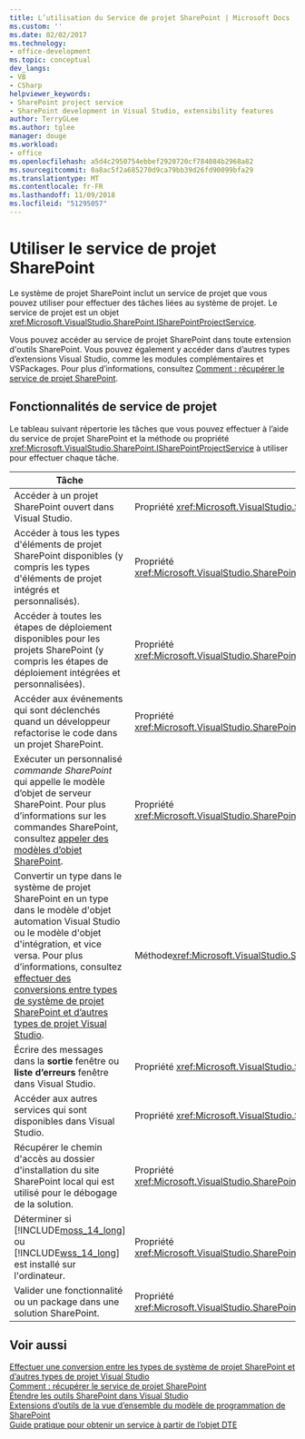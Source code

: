 ```yaml
---
title: L’utilisation du Service de projet SharePoint | Microsoft Docs
ms.custom: ''
ms.date: 02/02/2017
ms.technology:
- office-development
ms.topic: conceptual
dev_langs:
- VB
- CSharp
helpviewer_keywords:
- SharePoint project service
- SharePoint development in Visual Studio, extensibility features
author: TerryGLee
ms.author: tglee
manager: douge
ms.workload:
- office
ms.openlocfilehash: a5d4c2950754ebbef2920720cf784084b2968a82
ms.sourcegitcommit: 0a8ac5f2a685270d9ca79bb39d26fd90099bfa29
ms.translationtype: MT
ms.contentlocale: fr-FR
ms.lasthandoff: 11/09/2018
ms.locfileid: "51295057"
---
```

# <a name="use-the-sharepoint-project-service"></a>Utiliser le service de projet SharePoint
  Le système de projet SharePoint inclut un service de projet que vous pouvez utiliser pour effectuer des tâches liées au système de projet. Le service de projet est un objet <xref:Microsoft.VisualStudio.SharePoint.ISharePointProjectService>.  
  
 Vous pouvez accéder au service de projet SharePoint dans toute extension d'outils SharePoint. Vous pouvez également y accéder dans d’autres types d’extensions Visual Studio, comme les modules complémentaires et VSPackages. Pour plus d’informations, consultez [Comment : récupérer le service de projet SharePoint](../sharepoint/how-to-retrieve-the-sharepoint-project-service.md).  
  
## <a name="project-service-features"></a>Fonctionnalités de service de projet
 Le tableau suivant répertorie les tâches que vous pouvez effectuer à l’aide du service de projet SharePoint et la méthode ou propriété <xref:Microsoft.VisualStudio.SharePoint.ISharePointProjectService> à utiliser pour effectuer chaque tâche.  
  
|Tâche|Membre à utiliser|  
|----------|-------------------|  
|Accéder à un projet SharePoint ouvert dans Visual Studio.|Propriété <xref:Microsoft.VisualStudio.SharePoint.ISharePointProjectService.Projects%2A>.|  
|Accéder à tous les types d'éléments de projet SharePoint disponibles (y compris les types d'éléments de projet intégrés et personnalisés).|Propriété <xref:Microsoft.VisualStudio.SharePoint.ISharePointProjectService.ProjectItemTypes%2A>.|  
|Accéder à toutes les étapes de déploiement disponibles pour les projets SharePoint (y compris les étapes de déploiement intégrées et personnalisées).|Propriété <xref:Microsoft.VisualStudio.SharePoint.ISharePointProjectService.DeploymentSteps%2A>.|  
|Accéder aux événements qui sont déclenchés quand un développeur refactorise le code dans un projet SharePoint.|Propriété <xref:Microsoft.VisualStudio.SharePoint.ISharePointProjectService.CodeRefactoringEvents%2A>.|  
|Exécuter un personnalisé *commande SharePoint* qui appelle le modèle d’objet de serveur SharePoint. Pour plus d’informations sur les commandes SharePoint, consultez [appeler des modèles d’objet SharePoint](../sharepoint/calling-into-the-sharepoint-object-models.md).|Propriété <xref:Microsoft.VisualStudio.SharePoint.ISharePointProjectService.SharePointConnection%2A>.|  
|Convertir un type dans le système de projet SharePoint en un type dans le modèle d'objet automation Visual Studio ou le modèle d'objet d'intégration, et vice versa. Pour plus d’informations, consultez [effectuer des conversions entre types de système de projet SharePoint et d’autres types de projet Visual Studio](../sharepoint/converting-between-sharepoint-project-system-types-and-other-visual-studio-project-types.md).|Méthode<xref:Microsoft.VisualStudio.SharePoint.ISharePointProjectService.Convert%2A> .|  
|Écrire des messages dans la **sortie** fenêtre ou **liste d’erreurs** fenêtre dans Visual Studio.|Propriété <xref:Microsoft.VisualStudio.SharePoint.ISharePointProjectService.Logger%2A>.|  
|Accéder aux autres services qui sont disponibles dans Visual Studio.|Propriété <xref:Microsoft.VisualStudio.SharePoint.ISharePointProjectService.ServiceProvider%2A>.|  
|Récupérer le chemin d'accès au dossier d'installation du site SharePoint local qui est utilisé pour le débogage de la solution.|Propriété <xref:Microsoft.VisualStudio.SharePoint.ISharePointProjectService.SharePointInstallPath%2A>.|  
|Déterminer si [!INCLUDE[moss_14_long](../sharepoint/includes/moss-14-long-md.md)] ou [!INCLUDE[wss_14_long](../sharepoint/includes/wss-14-long-md.md)] est installé sur l'ordinateur.|Propriété <xref:Microsoft.VisualStudio.SharePoint.ISharePointProjectService.IsSharePointInstalled%2A>.|  
|Valider une fonctionnalité ou un package dans une solution SharePoint.|Propriété <xref:Microsoft.VisualStudio.SharePoint.ISharePointProjectService.PackageValidationProvider%2A>.|  
  
## <a name="see-also"></a>Voir aussi
 [Effectuer une conversion entre les types de système de projet SharePoint et d’autres types de projet Visual Studio](../sharepoint/converting-between-sharepoint-project-system-types-and-other-visual-studio-project-types.md)   
 [Comment : récupérer le service de projet SharePoint](../sharepoint/how-to-retrieve-the-sharepoint-project-service.md)   
 [Étendre les outils SharePoint dans Visual Studio](../sharepoint/extending-the-sharepoint-tools-in-visual-studio.md)   
 [Extensions d’outils de la vue d’ensemble du modèle de programmation de SharePoint](../sharepoint/overview-of-the-programming-model-of-sharepoint-tools-extensions.md)   
 [Guide pratique pour obtenir un service à partir de l’objet DTE](https://msdn.microsoft.com/library/bb166401.aspx)  
  
